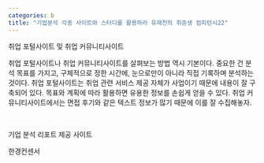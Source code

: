 ```yaml
---
categories: b
title: "기업분석 각종 사이트와 스터디를 활용하라 유재천의 취준생 컴피턴시22"
---
```







취업 포털사이트 및 취업 커뮤니티사이트

취업 포털사이트나 취업 커뮤니티사이트를 살펴보는 방법 역시 기본이다. 중요한 건 분석 목표를 가지고, 구체적으로 정한 시간에, 눈으로만이 아니라 직접 기록하며 분석하는 것이다. 취업 포털사이트는 취업 관련 서비스 제공 자체가 사업이기 때문에 내용이 잘 구축되어 있다. 목표와 계획에 따라 활용하면 유용한 정보를 손쉽게 얻을 수 있다. 취업 커뮤니티사이트에서는 면접 후기와 같은 텍스트 정보가 많기 때문에 이를 잘 수집해놓자.

&nbsp;

기업 분석 리포트 제공 사이트 

한경컨센서